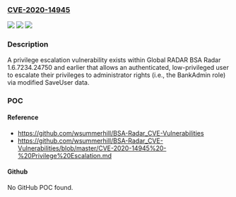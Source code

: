### [CVE-2020-14945](https://cve.mitre.org/cgi-bin/cvename.cgi?name=CVE-2020-14945)
![](https://img.shields.io/static/v1?label=Product&message=n%2Fa&color=blue)
![](https://img.shields.io/static/v1?label=Version&message=n%2Fa&color=blue)
![](https://img.shields.io/static/v1?label=Vulnerability&message=n%2Fa&color=brighgreen)

### Description

A privilege escalation vulnerability exists within Global RADAR BSA Radar 1.6.7234.24750 and earlier that allows an authenticated, low-privileged user to escalate their privileges to administrator rights (i.e., the BankAdmin role) via modified SaveUser data.

### POC

#### Reference
- https://github.com/wsummerhill/BSA-Radar_CVE-Vulnerabilities
- https://github.com/wsummerhill/BSA-Radar_CVE-Vulnerabilities/blob/master/CVE-2020-14945%20-%20Privilege%20Escalation.md

#### Github
No GitHub POC found.

